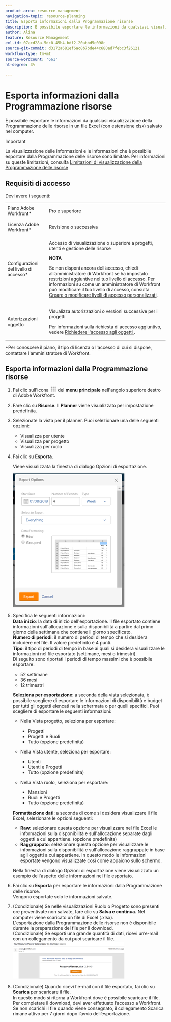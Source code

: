 ```yaml
---
product-area: resource-management
navigation-topic: resource-planning
title: Esporta informazioni dalla Programmazione risorse
description: È possibile esportare le informazioni da qualsiasi visualizzazione della Programmazione delle risorse in un file Excel (con estensione xlsx) salvato nel computer.
author: Alina
feature: Resource Management
exl-id: 07acd28a-5dc0-45b4-bdf2-20abbd5e098c
source-git-commit: d3172a681ef6ac8b7bde44c680ad7febc3f26121
workflow-type: tm+mt
source-wordcount: '661'
ht-degree: 3%

---
```


# Esporta informazioni dalla Programmazione risorse

È possibile esportare le informazioni da qualsiasi visualizzazione della Programmazione delle risorse in un file Excel (con estensione xlsx) salvato nel computer.

>[!IMPORTANT]
>
>La visualizzazione delle informazioni e le informazioni che è possibile esportare dalla Programmazione delle risorse sono limitate. Per informazioni su queste limitazioni, consulta [Limitazioni di visualizzazione della Programmazione delle risorse](../../resource-mgmt/resource-planning/resource-planner-display-limitations.md)

## Requisiti di accesso

Devi avere i seguenti:

<table style="table-layout:auto"> 
 <col> 
 <col> 
 <tbody> 
  <tr> 
   <td role="rowheader">Piano Adobe Workfront*</td> 
   <td> <p>Pro e superiore</p> </td> 
  </tr> 
  <tr> 
   <td role="rowheader">Licenza Adobe Workfront*</td> 
   <td> <p>Revisione o successiva <!--
      <MadCap:conditionalText data-mc-conditions="QuicksilverOrClassic.Draft mode">
       (this seems to be the case in NWE only, not classic. Waiting on Vazgen's response for this)
      </MadCap:conditionalText>
     --></p> </td> 
  </tr> 
  <tr> 
   <td role="rowheader">Configurazioni del livello di accesso*</td> 
   <td> <p>Accesso di visualizzazione o superiore a progetti, utenti e gestione delle risorse</p> <p><b>NOTA</b>

Se non disponi ancora dell’accesso, chiedi all’amministratore di Workfront se ha impostato restrizioni aggiuntive nel tuo livello di accesso. Per informazioni su come un amministratore di Workfront può modificare il tuo livello di accesso, consulta <a href="../../administration-and-setup/add-users/configure-and-grant-access/create-modify-access-levels.md" class="MCXref xref">Creare o modificare livelli di accesso personalizzati</a>.</p> </td>
</tr> 
  <tr> 
   <td role="rowheader">Autorizzazioni oggetto</td> 
   <td> <p>Visualizza autorizzazioni o versioni successive per i progetti</p> <p>Per informazioni sulla richiesta di accesso aggiuntivo, vedere <a href="../../workfront-basics/grant-and-request-access-to-objects/request-access.md" class="MCXref xref">Richiedere l'accesso agli oggetti </a>.</p> </td> 
  </tr> 
 </tbody> 
</table>

&#42;Per conoscere il piano, il tipo di licenza o l&#39;accesso di cui si dispone, contattare l&#39;amministratore di Workfront.

## Esporta informazioni dalla Programmazione risorse

1. Fai clic sull&#39;icona ![](assets/main-menu-icon.png) del **menu principale** nell&#39;angolo superiore destro di Adobe Workfront.

1. Fare clic su **Risorse**. Il **Planner** viene visualizzato per impostazione predefinita.

1. Selezionate la vista per il planner. Puoi selezionare una delle seguenti opzioni:

   * Visualizza per utente
   * Visualizza per progetto
   * Visualizza per ruolo

1. Fai clic su **Esporta**.

   Viene visualizzata la finestra di dialogo Opzioni di esportazione.

   ![](assets/rp-export-options-box-350x421.png)

1. Specifica le seguenti informazioni:\
   **Data inizio**: la data di inizio dell&#39;esportazione. Il file esportato contiene informazioni sull&#39;allocazione e sulla disponibilità a partire dal primo giorno della settimana che contiene il giorno specificato.\
   **Numero di periodi**: il numero di periodi di tempo che si desidera includere nel file. Il valore predefinito è 4 punti.\
   **Tipo**: il tipo di periodi di tempo in base ai quali si desidera visualizzare le informazioni nel file esportato (settimane, mesi o trimestri).\
   Di seguito sono riportati i periodi di tempo massimi che è possibile esportare:

   * 52 settimane
   * 36 mesi
   * 12 trimestri

   **Seleziona per esportazione**: a seconda della vista selezionata, è possibile scegliere di esportare le informazioni di disponibilità e budget per tutti gli oggetti elencati nella schermata o per quelli specifici.
Puoi scegliere di esportare le seguenti informazioni:

   * Nella Vista progetto, seleziona per esportare:

      * Progetti
      * Progetti e Ruoli
      * Tutto (opzione predefinita)

   * Nella Vista utente, seleziona per esportare:

      * Utenti
      * Utenti e Progetti
      * Tutto (opzione predefinita)

   * Nella Vista ruolo, seleziona per esportare:

      * Mansioni
      * Ruoli e Progetti
      * Tutto (opzione predefinita)

   **Formattazione dati**: a seconda di come si desidera visualizzare il file Excel, selezionare le opzioni seguenti:

   * **Raw**: selezionare questa opzione per visualizzare nel file Excel le informazioni sulla disponibilità e sull&#39;allocazione separate dagli oggetti a cui appartiene. (opzione predefinita)
   * **Raggruppato**: selezionare questa opzione per visualizzare le informazioni sulla disponibilità e sull&#39;allocazione raggruppate in base agli oggetti a cui appartiene. In questo modo le informazioni esportate vengono visualizzate così come appaiono sullo schermo.

   Nella finestra di dialogo Opzioni di esportazione viene visualizzato un esempio dell&#39;aspetto delle informazioni nel file esportato.

1. Fai clic su **Esporta** per esportare le informazioni dalla Programmazione delle risorse.\
   Vengono esportate solo le informazioni salvate.

1. (Condizionale) Se nelle visualizzazioni Ruolo o Progetto sono presenti ore preventivate non salvate, fare clic su **Salva e continua.**
Nel computer viene scaricato un file di Excel (.xlsx).\
   L&#39;esportazione dalla Programmazione delle risorse non è disponibile durante la preparazione del file per il download.\
   (Condizionale) Se esporti una grande quantità di dati, ricevi un’e-mail con un collegamento da cui puoi scaricare il file.\
   ![RP_eamil_with_exports_planner_attached.png](assets/rp-eamil-with-exported-planner-attached-350x116.png)

1. (Condizionale) Quando ricevi l&#39;e-mail con il file esportato, fai clic su **Scarica** per scaricare il file.\
   In questo modo si ritorna a Workfront dove è possibile scaricare il file.\
   Per completare il download, devi aver effettuato l’accesso a Workfront.\
   Se non scarichi il file quando viene consegnato, il collegamento Scarica rimane attivo per 7 giorni dopo l’avvio dell’esportazione.

